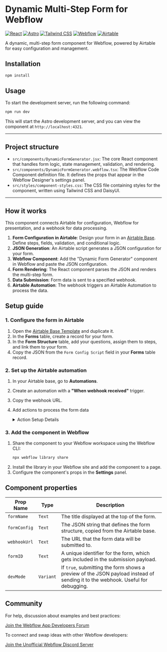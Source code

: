 # Dynamic Multi-Step Form for Webflow

[![React](https://img.shields.io/badge/React-20232A?style=for-the-badge&logo=react&logoColor=61DAFB)]()
[![Astro](https://img.shields.io/badge/Astro-BC52EE?style=for-the-badge&logo=astro&logoColor=white)]()
[![Tailwind CSS](https://img.shields.io/badge/Tailwind_CSS-38B2AC?style=for-the-badge&logo=tailwind-css&logoColor=white)]()
[![Webflow](https://img.shields.io/badge/Webflow-4353FF?style=for-the-badge&logo=webflow&logoColor=white)]()
[![Airtable](https://img.shields.io/badge/Airtable-F7B928?style=for-the-badge&logo=airtable&logoColor=black)]()

A dynamic, multi-step form component for Webflow, powered by Airtable for easy configuration and management.

## Installation

```bash
npm install
```

## Usage

To start the development server, run the following command:

```bash
npm run dev
```

This will start the Astro development server, and you can view the component at `http://localhost:4321`.

---

## Project structure

- `src/components/DynamicFormGenerator.jsx`: The core React component that handles form logic, state management, validation, and rendering.
- `src/components/DynamicFormGenerator.webflow.tsx`: The Webflow Code Component definition file. It defines the props that appear in the Webflow Designer's settings panel.
- `src/styles/component-styles.css`: The CSS file containing styles for the component, written using Tailwind CSS and DaisyUI.

---

## How it works

This component connects Airtable for configuration, Webflow for presentation, and a webhook for data processing.

1.  **Form Configuration in Airtable**: Design your form in an [Airtable Base](https://airtable.com/appoSYwCLsZ1KeGDA/shrjViMqTb4f7apWi). Define steps, fields, validation, and conditional logic.
2.  **JSON Generation**: An Airtable script generates a JSON configuration for your form.
3.  **Webflow Component**: Add the "Dynamic Form Generator" component in Webflow and paste the JSON configuration.
4.  **Form Rendering**: The React component parses the JSON and renders the multi-step form.
5.  **Data Submission**: Form data is sent to a specified webhook.
6.  **Airtable Automation**: The webhook triggers an Airtable Automation to process the data.

## Setup guide

### 1. Configure the form in Airtable

1.  Open the [Airtable Base Template](https://airtable.com/appoSYwCLsZ1KeGDA/shrjViMqTb4f7apWi) and duplicate it.
2.  In the **Forms** table, create a record for your form.
3.  In the **Form Structure** table, add your questions, assign them to steps, and link them to your form.
4.  Copy the JSON from the `Form Config Script` field in your **Forms** table record.

### 2. Set up the Airtable automation

1.  In your Airtable base, go to **Automations**.
2.  Create an automation with a **"When webhook received"** trigger.
3.  Copy the webhook URL.
4.  Add actions to process the form data
    <details>
    <summary> Action Setup Details</summary>

    1. **Action 1: Create record**: Create a new record in a `Submissions` table with the data received from the webhook.

    2. **Action 2: Run a script**: Add custom logic, to create a new form-specific table for submissions.
    <details>
        <summary>Script Configuration</summary>

    #### Inputs

    | Name       | Value     |
    | ---------- | --------- |
    | `formData` | `payload` |
    | `formId`   | `formId`  |

    #### Script Code

    ```javascript
    // If Form Table doesn't exist - create it
    const { formData, formId } = input.config();
    const baseId = base.id;

    // Get Table
    const tables = base.tables.map((table) => table.name);
    const table = tables.find((name) => name == formId);

    // Create the table with fields
    if (!table) {
      // Get fields from form structure table
      const structureTable = base.getTable("Form Structure");
      const query = await structureTable.selectRecordsAsync({
        fields: structureTable.fields,
      });
      const structureRecords = query.records;
      const formStructure = structureRecords.filter((r) =>
        r
          .getCellValue("FormID")
          .map((f) => f.name)
          .includes(formId)
      );
      console.log("formStructure", formStructure);

      // For each record, create a field in the new table

      const fields = formStructure.map((record) => {
        // Determine field type
        const getFieldType = (fieldType) => {
          switch (fieldType.toLowerCase()) {
            case "number":
              return "number";
            case "text area":
              return "richText";
            case "email":
              return "email";
            case "dropdown":
              return "singleSelect";
            case "scale":
              return "number";
            default:
              return "singleLineText";
          }
        };

        const obj = {
          name: record.name,
          description: record.getCellValueAsString("User Label"),
          type: getFieldType(record.getCellValueAsString("Field Type")),
        };

        if (obj.type == "number") {
          obj.options = {};
          obj.options.precision = 0;
        }

        if (obj.type === "singleSelect") {
          obj.options = {};
          obj.options.choices = record
            .getCellValue("Options")
            .map((values) => ({ name: values.name }));
        }

        return obj;
      });

      console.log(fields);

      const url = `https://api.airtable.com/v0/meta/bases/${baseId}/tables`;
      await fetch(url, {
        method: "POST",
        headers: {
          Authorization: `Bearer ${input.secret("airtableKey")}`,
          "Content-Type": "application/json",
        },
        body: JSON.stringify({
          name: formId,
          fields: fields,
        }),
      })
        .then((response) => response.json())
        .then((data) => console.log(data));
    }
    ```

    </details>

    3. **Action 3: Run a Script:** Add a script to create new records in the form-specfic table
    <details>
    <summary>Script Configuration</summary>

    #### Inputs

    | Name       | Value     |
    | ---------- | --------- |
    | `formData` | `payload` |
    | `formId`   | `formId`  |

    #### Script Code

    ```javascript
    const { data, formId } = input.config();
    const jsonData = JSON.parse(data);
    console.log(jsonData);

    const table = base.getTable(formId);
    const fields = table.fields;

    const singleSelectFields = fields.filter(
      (field) => field.type == "singleSelect"
    );
    const numberFields = fields.filter((field) => field.type === "number");

    for (let entry in jsonData) {
      // Convert to single select format
      if (singleSelectFields.map((field) => field.name).includes(entry))
        jsonData[entry] = { name: jsonData[entry] };

      // Convert to number format
      if (numberFields.map((fields) => fields.name).includes(entry))
        jsonData[entry] = parseInt(jsonData[entry]);
    }

    table.createRecordAsync(jsonData);
    ```

      </details>

</details>

### 3. Add the component in Webflow

1.  Share the component to your Webflow workspace using the Webflow CLI:
    ```bash
    npx webflow library share
    ```
2.  Install the library in your Webflow site and add the component to a page.
3.  Configure the component's props in the **Settings** panel.

## Component properties

| Prop Name    | Type      | Description                                                                                                                    |
| ------------ | --------- | ------------------------------------------------------------------------------------------------------------------------------ |
| `formName`   | `Text`    | The title displayed at the top of the form.                                                                                    |
| `formConfig` | `Text`    | The JSON string that defines the form structure, copied from the Airtable base.                                                |
| `webhookUrl` | `Text`    | The URL that the form data will be submitted to.                                                                               |
| `formID`     | `Text`    | A unique identifier for the form, which gets included in the submission payload.                                               |
| `devMode`    | `Variant` | If `true`, submitting the form shows a preview of the JSON payload instead of sending it to the webhook. Useful for debugging. |

## Community

For help, discussion about examples and best practices:

[Join the Webflow App Developers Forum](https://discourse.webflow.com/c/app-developers/90)

To connect and swap ideas with other Webflow developers:

[Join the Unofficial Webflow Discord Server](https://discord.gg/webflow)
